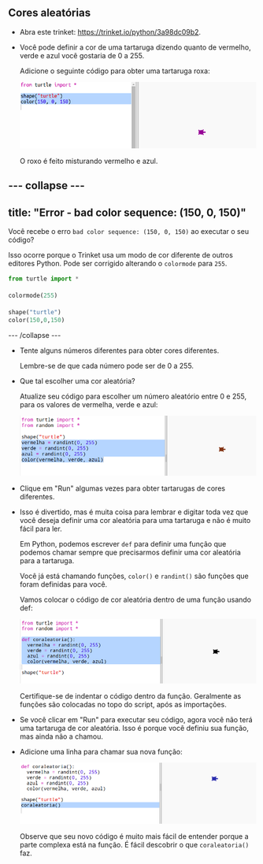 ## Cores aleatórias

+ Abra este trinket: <a href="http://jumpto.cc/modern-go" target="_blank">https://trinket.io/python/3a98dc09b2</a>.

+ Você pode definir a cor de uma tartaruga dizendo quanto de vermelho, verde e azul você gostaria de 0 a 255.
    
    Adicione o seguinte código para obter uma tartaruga roxa:
    
    ![screenshot](images/modern-purple.png)
    
    O roxo é feito misturando vermelho e azul.

## \--- collapse \---

## title: "Error - bad color sequence: (150, 0, 150)"

Você recebe o erro `bad color sequence: (150, 0, 150)` ao executar o seu código?

Isso ocorre porque o Trinket usa um modo de cor diferente de outros editores Python. Pode ser corrigido alterando o `colormode` para `255`.

```python
from turtle import *

colormode(255)

shape("turtle")
color(150,0,150)
```

\--- /collapse \---

+ Tente alguns números diferentes para obter cores diferentes.
    
    Lembre-se de que cada número pode ser de 0 a 255.

+ Que tal escolher uma cor aleatória?
    
    Atualize seu código para escolher um número aleatório entre 0 e 255, para os valores de vermelha, verde e azul:
    
    ![screenshot](images/modern-random-colour.png)

+ Clique em "Run" algumas vezes para obter tartarugas de cores diferentes.

+ Isso é divertido, mas é muita coisa para lembrar e digitar toda vez que você deseja definir uma cor aleatória para uma tartaruga e não é muito fácil para ler.
    
    Em Python, podemos escrever `def` para definir uma função que podemos chamar sempre que precisarmos definir uma cor aleatória para a tartaruga.
    
    Você já está chamando funções, `color()` e `randint()` são funções que foram definidas para você.
    
    Vamos colocar o código de cor aleatória dentro de uma função usando def:
    
    ![screenshot](images/modern-colour-function.png)
    
    Certifique-se de indentar o código dentro da função. Geralmente as funções são colocadas no topo do script, após as importações.

+ Se você clicar em "Run" para executar seu código, agora você não terá uma tartaruga de cor aleatória. Isso é porque você definiu sua função, mas ainda não a chamou.

+ Adicione uma linha para chamar sua nova função:
    
    ![screenshot](images/modern-call-colour.png)
    
    Observe que seu novo código é muito mais fácil de entender porque a parte complexa está na função. É fácil descobrir o que `coraleatoria()` faz.
